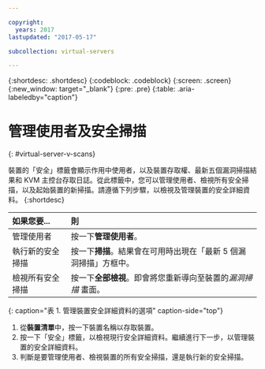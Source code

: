 ```yaml
---

copyright:
  years: 2017
lastupdated: "2017-05-17"

subcollection: virtual-servers

---
```


{:shortdesc: .shortdesc}
{:codeblock: .codeblock}
{:screen: .screen}
{:new_window: target="_blank"}
{:pre: .pre}
{:table: .aria-labeledby="caption"}

# 管理使用者及安全掃描
{: #virtual-server-v-scans}

裝置的「安全」標籤會顯示作用中使用者，以及裝置存取權、最新五個漏洞掃描結果和 KVM 主控台存取日誌。從此標籤中，您可以管理使用者、檢視所有安全掃描，以及起始裝置的新掃描。請遵循下列步驟，以檢視及管理裝置的安全詳細資料。
{:shortdesc}

 |如果您要...               |則                                                                                                           |
 |:------------------------- |:--------------------------------------------------------------------------------------------------------------|
 |管理使用者                 |按一下**管理使用者**。                                                                                       |
 |執行新的安全掃描           |按一下**掃描**。結果會在可用時出現在「最新 5 個漏洞掃描」方框中。|
 |檢視所有安全掃描           |按一下**全部檢視**。即會將您重新導向至裝置的*漏洞掃描* 畫面。                     |
 {: caption="表 1. 管理裝置安全詳細資料的選項" caption-side="top"}

1. 從**裝置清單**中，按一下裝置名稱以存取裝置。
2. 按一下「安全」標籤，以檢視現行安全詳細資料。繼續進行下一步，以管理裝置的安全詳細資料。
3. 判斷是要管理使用者、檢視裝置的所有安全掃描，還是執行新的安全掃描。
